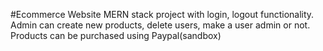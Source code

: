 #Ecommerce Website
MERN stack project with login, logout functionality.
Admin can create new products, delete users, make a user admin or not.
Products can be purchased using Paypal(sandbox)
